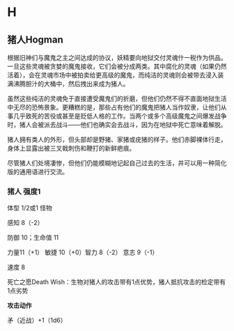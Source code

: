 # H

## 猪人Hogman

根据旧神们与魔鬼之主之间达成的协议，妖精要向地狱交付灵魂什一税作为供品。一旦这些灵魂被贪婪的魔鬼接收，它们会被分成两类。其中腐化的灵魂（如果仍然活着），会在灵魂市场中被拍卖给更高级的魔鬼，而纯洁的灵魂则会被带去浸入装满沸腾胆汁的大桶中，然后拽出来成为猪人。

虽然这些纯洁的灵魂免于直接遭受魔鬼们的折磨，但他们仍然不得不直面地狱生活中无尽的恐怖景象。更糟糕的是，那些占有他们的魔鬼把猪人当作奴隶，让他们从事几乎致死的苦役或甚至是贬低人格的工作。当两个或多个高级魔鬼之间爆发战争时，猪人会被派去战斗——他们也确实会去战斗，因为在地狱中死亡意味着解脱。

猪人拥有类人的外形，但头部却是野猪、家猪或疣猪的样子。他们赤脚裸体行走，身体上显露出被三叉戟刺伤和鞭打的新鲜疤痕。

尽管猪人们处境凄惨，但他们仍能模糊地记起自己过去的生活，并可以用一种简化版的通用语进行交流。

### 猪人 强度1

体型 1/2或1 怪物

感知 8（-2）

防御 10；生命值 11

力量11（+1） 敏捷 10（+0）智力 8（-2） 意志 9（-1）

速度 8

死亡之愿Death
Wish：生物对猪人的攻击带有1点优势，猪人抵抗攻击的检定带有1点劣势

**攻击动作**

矛（近战）+1（1d6）
